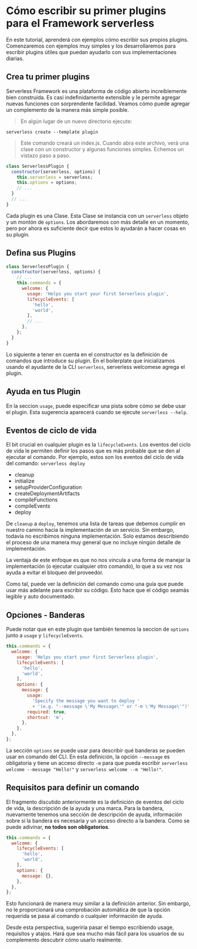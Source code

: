 # Cómo escribir su primer plugins para el Framework serverless

En este tutorial, aprenderá con ejemplos cómo escribir sus propios plugins. Comenzaremos con ejemplos muy simples y los desarrollaremos para escribir plugins útiles que puedan ayudarlo con sus implementaciones diarias.

## Crea tu primer plugins
Serverless Framework es una plataforma de código abierto increíblemente bien construida. Es casi indefinidamente extensible y le permite agregar nuevas funciones con sorprendente facilidad. Veamos cómo puede agregar un complemento de la manera más simple posible.

>En algún lugar de un nuevo directorio ejecute:

`serverless create --template plugin`

>Este comando creará un index.js. Cuando abra este archivo, verá una clase con un constructor y algunas funciones simples. Echemos un vistazo paso a paso.

``` js
class ServerlessPlugin {
  constructor(serverless, options) {
    this.serverless = serverless;
    this.options = options;
    // ...
  }
  // ...
}
```
Cada plugin es una Clase. Esta Clase se instancia con un `serverless` objeto y un montón de `options`. Los abordaremos con más detalle en un momento, pero por ahora es suficiente decir que estos lo ayudarán a hacer cosas en su plugin.

## Defina sus Plugins

``` js
class ServerlessPlugin {
  constructor(serverless, options) {
    // ...
    this.commands = {
      welcome: {
        usage: 'Helps you start your first Serverless plugin',
        lifecycleEvents: [
          'hello',
          'world',
        ],
        // ...
      },
    };
  }
}
```

Lo siguiente a tener en cuenta en el constructor es la definición de comandos que introduce su plugin. En el boilerplate que inicializamos usando el ayudante de la CLI `serverless`, serverless welcomese agrega el plugin.

## Ayuda en tus Plugin

En la seccion `usage`, puede especificar una pista sobre cómo se debe usar el plugin. Esta sugerencia aparecerá cuando se ejecute `serverless --help`.

## Eventos de ciclo de vida

El bit crucial en cualquier plugin es la `lifecycleEvents`. Los eventos del ciclo de vida le permiten definir los pasos que es más probable que se den al ejecutar el comando. Por ejemplo, estos son los eventos del ciclo de vida del comando: `serverless deploy`

+ cleanup
+ initialize
+ setupProviderConfiguration
+ createDeploymentArtifacts
+ compileFunctions
+ compileEvents
+ deploy

De `cleanup` a `deploy`, tenemos una lista de tareas que debemos cumplir en nuestro camino hacia la implementación de un servicio. Sin embargo, todavía no escribimos ninguna implementación. Solo estamos describiendo el proceso de una manera muy general que no incluye ningún detalle de implementación.

La ventaja de este enfoque es que no nos vincula a una forma de manejar la implementación (o ejecutar cualquier otro comando), lo que a su vez nos ayuda a evitar el bloqueo del proveedor.

Como tal, puede ver la definición del comando como una guía que puede usar más adelante para escribir su código. Esto hace que el código sea ​​más legible y auto documentado.

## Opciones - Banderas

Puede notar que en este plugin que también tenemos la seccion de `options` junto a `usage` y `lifecycleEvents`.

``` js
this.commands = {
  welcome: {
    usage: 'Helps you start your first Serverless plugin',
    lifecycleEvents: [
      'hello',
      'world',
    ],
    options: {
      message: {
        usage:
          'Specify the message you want to deploy '
          + '(e.g. "--message \'My Message\'" or "-m \'My Message\'")',
        required: true,
        shortcut: 'm',
      },
    },
  },
};
```
La sección `options` se puede usar para describir qué banderas se pueden usar en comando del CLI. En esta definición, la opción `--message` es obligatoria y tiene un acceso directo `-m` para que pueda escribir `serverless welcome --message "Hello!"` y `serverless welcome --m "Hello!"`.

## Requisitos para definir un comando

El fragmento discutido anteriormente es la definición de eventos del ciclo de vida, la descripción de la ayuda y una marca. Para la bandera, nuevamente tenemos una sección de descripción de ayuda, información sobre si la bandera es necesaria y un acceso directo a la bandera. Como se puede adivinar, **no todos son obligatorios**.

``` js
this.commands = {
  welcome: {
    lifecycleEvents: [
      'hello',
      'world',
    ],
    options: {
      message: {},
    },
  },
};
```

Esto funcionará de manera muy similar a la definición anterior. Sin embargo, no le proporcionará una comprobación automática de que la opción requerida se pasa al comando o cualquier información de ayuda.

Desde esta perspectiva, sugeriría pasar el tiempo escribiendo usage, requisitos y atajos. Hará que sea mucho más fácil para los usuarios de su complemento descubrir cómo usarlo realmente.